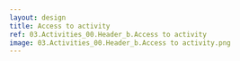 ```yaml
---
layout: design
title: Access to activity
ref: 03.Activities_00.Header_b.Access to activity
image: 03.Activities_00.Header_b.Access to activity.png
---
```

